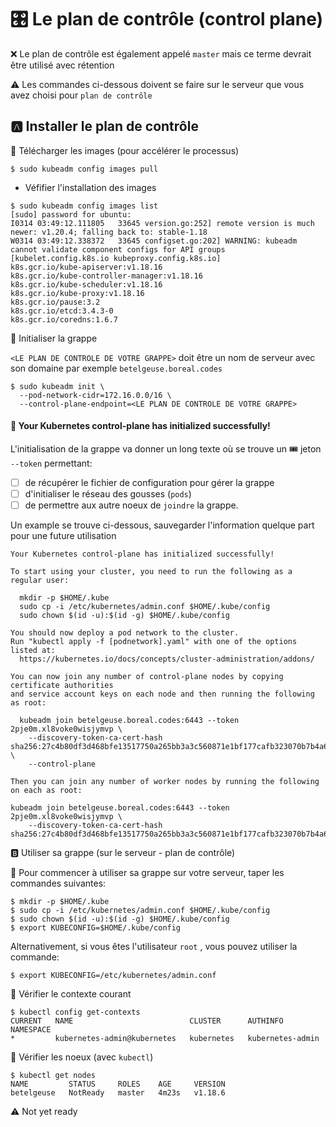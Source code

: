# :control_knobs: Le plan de contrôle (control plane)


:x: Le plan de contrôle est également appelé `master` mais ce terme devrait être utilisé avec rétention

:warning: Les commandes ci-dessous doivent se faire sur le serveur que vous avez choisi pour `plan de contrôle`

## :a: Installer le plan de contrôle

:round_pushpin: Télécharger les images (pour accélérer le processus)

```
$ sudo kubeadm config images pull
```

* Véfifier l'installation des images

```
$ sudo kubeadm config images list
[sudo] password for ubuntu: 
I0314 03:49:12.111805   33645 version.go:252] remote version is much newer: v1.20.4; falling back to: stable-1.18
W0314 03:49:12.338372   33645 configset.go:202] WARNING: kubeadm cannot validate component configs for API groups [kubelet.config.k8s.io kubeproxy.config.k8s.io]
k8s.gcr.io/kube-apiserver:v1.18.16
k8s.gcr.io/kube-controller-manager:v1.18.16
k8s.gcr.io/kube-scheduler:v1.18.16
k8s.gcr.io/kube-proxy:v1.18.16
k8s.gcr.io/pause:3.2
k8s.gcr.io/etcd:3.4.3-0
k8s.gcr.io/coredns:1.6.7
```

:round_pushpin: Initialiser la grappe

`<LE PLAN DE CONTROLE DE VOTRE GRAPPE>` doit être un nom de serveur avec son domaine par exemple `betelgeuse.boreal.codes`

```
$ sudo kubeadm init \
  --pod-network-cidr=172.16.0.0/16 \
  --control-plane-endpoint=<LE PLAN DE CONTROLE DE VOTRE GRAPPE>
```

#### :tada: Your Kubernetes control-plane has initialized successfully!

L'initialisation de la grappe va donner un long texte où se trouve un :tickets: jeton `--token` permettant:

- [ ] de récupérer le fichier de configuration pour gérer la grappe
- [ ] d'initialiser le réseau des gousses (`pods`)
- [ ] de permettre aux autre noeux de `joindre` la grappe. 

Un example se trouve ci-dessous, sauvegarder l'information quelque part pour une future utilisation

```
Your Kubernetes control-plane has initialized successfully!

To start using your cluster, you need to run the following as a regular user:

  mkdir -p $HOME/.kube
  sudo cp -i /etc/kubernetes/admin.conf $HOME/.kube/config
  sudo chown $(id -u):$(id -g) $HOME/.kube/config

You should now deploy a pod network to the cluster.
Run "kubectl apply -f [podnetwork].yaml" with one of the options listed at:
  https://kubernetes.io/docs/concepts/cluster-administration/addons/

You can now join any number of control-plane nodes by copying certificate authorities
and service account keys on each node and then running the following as root:

  kubeadm join betelgeuse.boreal.codes:6443 --token 2pje0m.xl8voke0wisjymvp \
    --discovery-token-ca-cert-hash sha256:27c4b80df3d468bfe13517750a265bb3a3c560871e1bf177cafb323070b7b4a6 \
    --control-plane 

Then you can join any number of worker nodes by running the following on each as root:

kubeadm join betelgeuse.boreal.codes:6443 --token 2pje0m.xl8voke0wisjymvp \
    --discovery-token-ca-cert-hash sha256:27c4b80df3d468bfe13517750a265bb3a3c560871e1bf177cafb323070b7b4a6
```

:b: Utiliser sa grappe (sur le serveur - plan de contrôle)

:round_pushpin: Pour commencer à utiliser sa grappe sur votre serveur, taper les commandes suivantes:

```
$ mkdir -p $HOME/.kube
$ sudo cp -i /etc/kubernetes/admin.conf $HOME/.kube/config
$ sudo chown $(id -u):$(id -g) $HOME/.kube/config
$ export KUBECONFIG=$HOME/.kube/config
```

Alternativement, si vous êtes l'utilisateur `root` , vous pouvez utiliser la commande:

```
$ export KUBECONFIG=/etc/kubernetes/admin.conf
```

:round_pushpin: Vérifier le contexte courant

```
$ kubectl config get-contexts
CURRENT   NAME                          CLUSTER      AUTHINFO           NAMESPACE
*         kubernetes-admin@kubernetes   kubernetes   kubernetes-admin   
```

:round_pushpin: Vérifier les noeux (avec `kubectl`)

```
$ kubectl get nodes
NAME         STATUS     ROLES    AGE     VERSION
betelgeuse   NotReady   master   4m23s   v1.18.6
```

:warning: Not yet ready 


